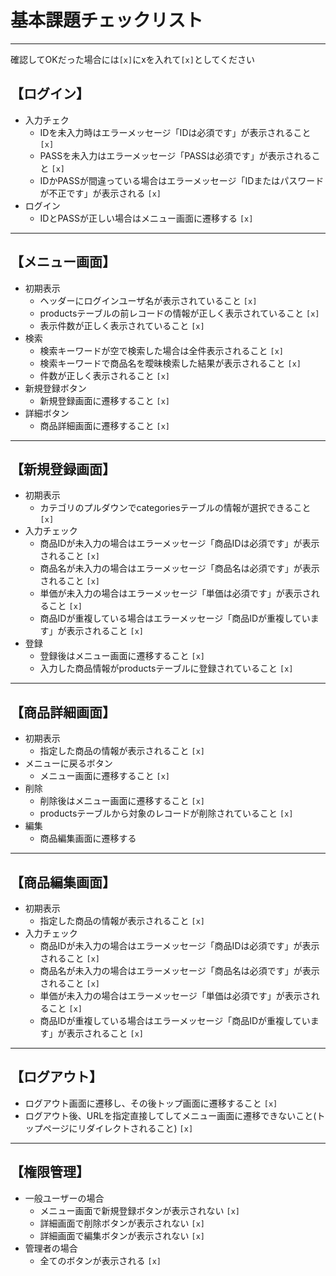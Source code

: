 # 基本課題チェックリスト

---

確認してOKだった場合には`[x]`にxを入れて`[x]`としてください

## 【ログイン】

* 入力チェク
  * IDを未入力時はエラーメッセージ「IDは必須です」が表示されること `[x]` 
  * PASSを未入力はエラーメッセージ「PASSは必須です」が表示されること `[x]`  
  * IDかPASSが間違っている場合はエラーメッセージ「IDまたはパスワードが不正です」が表示される `[x]`
* ログイン
  * IDとPASSが正しい場合はメニュー画面に遷移する `[x]`

---

## 【メニュー画面】

* 初期表示
  * ヘッダーにログインユーザ名が表示されていること `[x]`
  * productsテーブルの前レコードの情報が正しく表示されていること `[x]`
  * 表示件数が正しく表示されていること `[x]`
* 検索
  * 検索キーワードが空で検索した場合は全件表示されること `[x]`
  * 検索キーワードで商品名を曖昧検索した結果が表示されること `[x]`
  * 件数が正しく表示されること `[x]`
* 新規登録ボタン
  * 新規登録画面に遷移すること `[x]`
* 詳細ボタン
  * 商品詳細画面に遷移すること `[x]`

---

## 【新規登録画面】

* 初期表示
  * カテゴリのプルダウンでcategoriesテーブルの情報が選択できること `[x]`
* 入力チェック
  * 商品IDが未入力の場合はエラーメッセージ「商品IDは必須です」が表示されること `[x]`
  * 商品名が未入力の場合はエラーメッセージ「商品名は必須です」が表示されること `[x]`
  * 単価が未入力の場合はエラーメッセージ「単価は必須です」が表示されること `[x]`
  * 商品IDが重複している場合はエラーメッセージ「商品IDが重複しています」が表示されること `[x]`
* 登録
  * 登録後はメニュー画面に遷移すること `[x]`
  * 入力した商品情報がproductsテーブルに登録されていること `[x]`

---

## 【商品詳細画面】

* 初期表示
  * 指定した商品の情報が表示されること `[x]`
* メニューに戻るボタン
  * メニュー画面に遷移すること `[x]`
* 削除
  * 削除後はメニュー画面に遷移すること `[x]`
  * productsテーブルから対象のレコードが削除されていること `[x]`
* 編集
  * 商品編集画面に遷移する

---

## 【商品編集画面】

* 初期表示
  * 指定した商品の情報が表示されること `[x]`
* 入力チェック
  * 商品IDが未入力の場合はエラーメッセージ「商品IDは必須です」が表示されること `[x]`
  * 商品名が未入力の場合はエラーメッセージ「商品名は必須です」が表示されること `[x]`
  * 単価が未入力の場合はエラーメッセージ「単価は必須です」が表示されること `[x]`
  * 商品IDが重複している場合はエラーメッセージ「商品IDが重複しています」が表示されること `[x]`

---

## 【ログアウト】

* ログアウト画面に遷移し、その後トップ画面に遷移すること `[x]`
* ログアウト後、URLを指定直接してしてメニュー画面に遷移できないこと(トップページにリダイレクトされること) `[x]`

---

## 【権限管理】

* 一般ユーザーの場合
  * メニュー画面で新規登録ボタンが表示されない `[x]`
  * 詳細画面で削除ボタンが表示されない `[x]`
  * 詳細画面で編集ボタンが表示されない `[x]`
* 管理者の場合
  * 全てのボタンが表示される `[x]`

